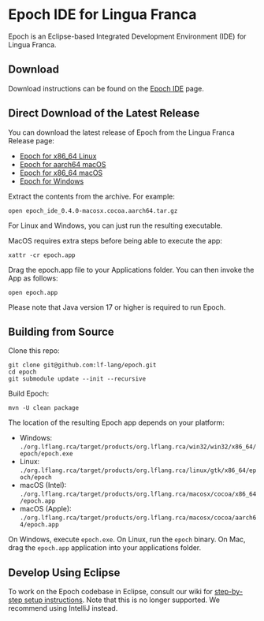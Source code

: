 # Epoch IDE for Lingua Franca

Epoch is an Eclipse-based Integrated Development Environment (IDE) for Lingua Franca.

## Download

Download instructions can be found on the [Epoch IDE](https://www.lf-lang.org/docs/handbook/epoch-ide) page.

## Direct Download of the Latest Release
You can download the latest release of Epoch from the Lingua Franca Release page:

 - [Epoch for x86_64 Linux](https://github.com/lf-lang/lingua-franca/releases/download/v0.4.0/epoch_ide_0.4.0-linux.gtk.x86_64.tar.gz)
 - [Epoch for aarch64 macOS](https://github.com/lf-lang/lingua-franca/releases/download/v0.4.0/epoch_ide_0.4.0-macosx.cocoa.aarch64.tar.gz)
 - [Epoch for x86_64 macOS](https://github.com/lf-lang/lingua-franca/releases/download/v0.4.0/epoch_ide_0.4.0-macosx.cocoa.x86_64.tar.gz)
 - [Epoch for Windows](https://github.com/lf-lang/lingua-franca/releases/download/v0.4.0/epoch_ide_0.4.0-win32.win32.x86_64.zip)

Extract the contents from the archive. For example:

```
open epoch_ide_0.4.0-macosx.cocoa.aarch64.tar.gz
```

For Linux and Windows, you can just run the resulting executable.

MacOS requires extra steps before being able to execute the app:

```
xattr -cr epoch.app
```

Drag the epoch.app file to your Applications folder.
You can then invoke the App as follows:
```
open epoch.app
```

Please note that Java version 17 or higher is required to run Epoch.

## Building from Source

Clone this repo:

```
git clone git@github.com:lf-lang/epoch.git
cd epoch
git submodule update --init --recursive
```

Build Epoch:

```
mvn -U clean package
```

The location of the resulting Epoch app depends on your platform:
 - Windows: `./org.lflang.rca/target/products/org.lflang.rca/win32/win32/x86_64/epoch/epoch.exe`
 - Linux: `./org.lflang.rca/target/products/org.lflang.rca/linux/gtk/x86_64/epoch/epoch`
 - macOS (Intel): `./org.lflang.rca/target/products/org.lflang.rca/macosx/cocoa/x86_64/epoch.app`
 - macOS (Apple): `./org.lflang.rca/target/products/org.lflang.rca/macosx/cocoa/aarch64/epoch.app`

On Windows, execute `epoch.exe`. On Linux, run the `epoch` binary. On Mac, drag the `epoch.app` application into your applications folder.

## Develop Using Eclipse

To work on the Epoch codebase in Eclipse, consult our wiki for [step-by-step setup instructions](https://github.com/lf-lang/epoch/wiki/Developer-Eclipse-Setup-with-Oomph).
Note that this is no longer supported. We recommend using IntelliJ instead.

